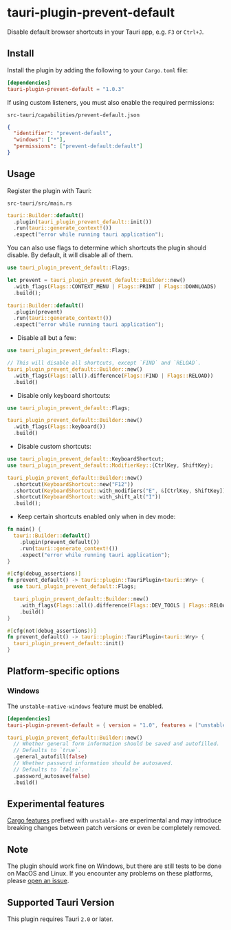 # tauri-plugin-prevent-default

Disable default browser shortcuts in your Tauri app, e.g. `F3` or `Ctrl+J`.

## Install

Install the plugin by adding the following to your `Cargo.toml` file:

```toml
[dependencies]
tauri-plugin-prevent-default = "1.0.3"
```

If using custom listeners, you must also enable the required permissions:

`src-tauri/capabilities/prevent-default.json`

```json
{
  "identifier": "prevent-default",
  "windows": ["*"],
  "permissions": ["prevent-default:default"]
}
```

## Usage

Register the plugin with Tauri:

`src-tauri/src/main.rs`

```rust
tauri::Builder::default()
  .plugin(tauri_plugin_prevent_default::init())
  .run(tauri::generate_context!())
  .expect("error while running tauri application");
```

You can also use flags to determine which shortcuts the plugin should disable. By default, it will disable all of them.

```rust
use tauri_plugin_prevent_default::Flags;

let prevent = tauri_plugin_prevent_default::Builder::new()
  .with_flags(Flags::CONTEXT_MENU | Flags::PRINT | Flags::DOWNLOADS)
  .build();

tauri::Builder::default()
  .plugin(prevent)
  .run(tauri::generate_context!())
  .expect("error while running tauri application");
```

- Disable all but a few:

```rust
use tauri_plugin_prevent_default::Flags;

// This will disable all shortcuts, except `FIND` and `RELOAD`.
tauri_plugin_prevent_default::Builder::new()
  .with_flags(Flags::all().difference(Flags::FIND | Flags::RELOAD))
  .build()
```

- Disable only keyboard shortcuts:

```rust
use tauri_plugin_prevent_default::Flags;

tauri_plugin_prevent_default::Builder::new()
  .with_flags(Flags::keyboard())
  .build()
```

- Disable custom shortcuts:

```rust
use tauri_plugin_prevent_default::KeyboardShortcut;
use tauri_plugin_prevent_default::ModifierKey::{CtrlKey, ShiftKey};

tauri_plugin_prevent_default::Builder::new()
  .shortcut(KeyboardShortcut::new("F12"))
  .shortcut(KeyboardShortcut::with_modifiers("E", &[CtrlKey, ShiftKey]))
  .shortcut(KeyboardShortcut::with_shift_alt("I"))
  .build();
```

- Keep certain shortcuts enabled only when in dev mode:

```rust
fn main() {
  tauri::Builder::default()
    .plugin(prevent_default())
    .run(tauri::generate_context!())
    .expect("error while running tauri application");
}

#[cfg(debug_assertions)]
fn prevent_default() -> tauri::plugin::TauriPlugin<tauri::Wry> {
  use tauri_plugin_prevent_default::Flags;

  tauri_plugin_prevent_default::Builder::new()
    .with_flags(Flags::all().difference(Flags::DEV_TOOLS | Flags::RELOAD))
    .build()
}

#[cfg(not(debug_assertions))]
fn prevent_default() -> tauri::plugin::TauriPlugin<tauri::Wry> {
  tauri_plugin_prevent_default::init()
}
```

## Platform-specific options

### Windows

The `unstable-native-windows` feature must be enabled.

```toml
[dependencies]
tauri-plugin-prevent-default = { version = "1.0", features = ["unstable-native-windows"] }
```

```rust
tauri_plugin_prevent_default::Builder::new()
  // Whether general form information should be saved and autofilled.
  // Defaults to `true`.
  .general_autofill(false)
  // Whether password information should be autosaved.
  // Defaults to `false`.
  .password_autosave(false)
  .build()
```

## Experimental features

[Cargo features](https://doc.rust-lang.org/cargo/reference/features.html) prefixed with `unstable-` are experimental and may introduce breaking changes between patch versions or even be completely removed.

## Note

The plugin should work fine on Windows, but there are still tests to be done on MacOS and Linux. If you encounter any problems on these platforms, please [open an issue](https://github.com/ferreira-tb/tauri-plugin-prevent-default/issues).

## Supported Tauri Version

This plugin requires Tauri `2.0` or later.
